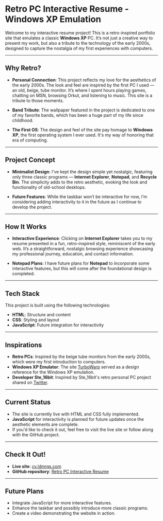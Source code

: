 # Retro PC Interactive Resume - Windows XP Emulation

Welcome to my interactive resume project! This is a retro-inspired portfolio site that emulates a classic **Windows XP** PC. It’s not just a creative way to present my work, but also a tribute to the technology of the early 2000s, designed to capture the nostalgia of my first experiences with computers.

---

## **Why Retro?**

- **Personal Connection**: This project reflects my love for the aesthetics of the early 2000s. The look and feel are inspired by the first PC I used — an old, beige, tube monitor. It’s where I spent hours playing games, chatting on MSN, browsing Orkut, and listening to music. This site is a tribute to those moments.
  
- **Band Tribute**: The wallpaper featured in the project is dedicated to one of my favorite bands, which has been a huge part of my life since childhood.

- **The First OS**: The design and feel of the site pay homage to **Windows XP**, the first operating system I ever used. It's my way of honoring that era of computing.

---

## **Project Concept**

- **Minimalist Design**: I've kept the design simple yet nostalgic, featuring only three classic programs — **Internet Explorer**, **Notepad**, and **Recycle Bin**. The simplicity adds to the retro aesthetic, evoking the look and functionality of old-school desktops.

- **Future Features**: While the taskbar won’t be interactive for now, I’m considering adding interactivity to it in the future as I continue to develop the project.

---

## **How It Works**

- **Interactive Experience**: Clicking on **Internet Explorer** takes you to my resume presented in a fun, retro-inspired style, reminiscent of the early web. It’s a straightforward, nostalgic browsing experience showcasing my professional journey, education, and contact information.

- **Notepad Plans**: I have future plans for **Notepad** to incorporate some interactive features, but this will come after the foundational design is completed.

---

## **Tech Stack**

This project is built using the following technologies:

- **HTML**: Structure and content
- **CSS**: Styling and layout
- **JavaScript**: Future integration for interactivity

---

## **Inspirations**

- **Retro PCs**: Inspired by the beige tube monitors from the early 2000s, which were my first introduction to computers.
- **Windows XP Emulator**: The site [TurboWarp](https://turbowarp.org/235298186/fullscreen) served as a design reference for the Windows XP emulation.
- **Developer Ste_16bit**: Inspired by Ste_16bit's retro personal PC project shared on [Twitter](https://twitter.com/ste_16bit).

---

## **Current Status**

- The site is currently live with HTML and CSS fully implemented.
- **JavaScript** for interactivity is planned for future updates once the aesthetic elements are complete.
- If you'd like to check it out, feel free to visit the live site or follow along with the GitHub project.

---

## **Check It Out!**

- **Live site**: [cv.ldmrqs.com](http://cv.ldmrqs.com)
- **GitHub repository**: [Retro PC Interactive Resume](https://github.com/ldmrqs/CurriculoWinXP)

---

## **Future Plans**

- Integrate JavaScript for more interactive features.
- Enhance the taskbar and possibly introduce more classic programs.
- Create a video demonstrating the website in action.